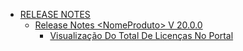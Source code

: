 * [RELEASE NOTES](manual-do-administrador/release-notes/README.md)
  * [Release Notes \<NomeProduto> V 20.0.0](manual-do-administrador/release-notes/release-notes-less-than-nomeproduto-greater-than-v-20.0.0/README.md)
    * [Visualização Do Total De Licenças No Portal](manual-do-administrador/release-notes/release-notes-less-than-nomeproduto-greater-than-v-20.0.0/Visualização-Do-Total-De-Licenças-No-Portal)
